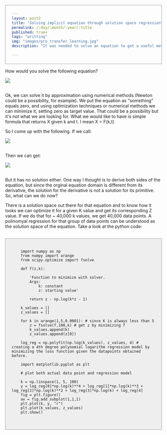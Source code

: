 ```yaml
---
layout: post2
title: "Solving implicit equation through solution space regression"
permalink: /:day/:month/:year/:title
published: true+
tags: "writting"
img: "images/pro_transfer_learning.jpg"
description: "It was needed to solve an equation to get a useful metric, but it was also necessary that the solution be expressed in a very simple way. It turns out that to solve it, you need to use the LambertW function. Since we needed a simple formula as a solution, we came up with an indirect way to solve it."

---
```

<style>
    .center {
  display: block;
  margin-left: auto;
  margin-right: auto;
}

pre code {
  background-color: #eee;
  border: 1px solid #999;
  display: block;
  padding: 20px;
}

</style>

How would you solve the following equation? <br>

<img src="../../../images/equation_1.png" class="center"> <br> 

Ok, we can solve it by approximation using numerical methods (Newton could be a possibility, for example). We put the equation as "something" equals zero, and using optimization techniques or numerical methods we can minimize it, setting zero as target value. That could be a possibility but it's not what we are looking for. What we would like to have is simple formula that returns X given k and t. I mean X = F(k,t)

So I come up with the following. If we call: <br>

<img src="../../../images/equation_2.png" class="center"> <br> 

Then we can get:

<img src="../../../images/equation_3.png" class="center"> <br> 

But it has no solution either. One way I thought is to derive both sides of the equation, but since the orginal equation domain is different from its derivative, the solution for the derivative is not a solution for its primitive. So, what can we do now? 

There is a solution space out there for that equation and to know how it looks we can optimize it for a given K value and get its corresponding Z value. If we do that for ~ 40,000 k values, we get 40,000 data points. A polinomyal regression for that group of data points can be understood as the solution space of the equation. Take a look at the python code:



<pre>
  <code>
    import numpy as np
    from numpy import arange
    from scipy.optimize import fsolve

    def f(z,k):

        'Function to minimize with solver.
        Args: 
            k: constant 
            z: starting value'

        return z - np.log(k*z - 1) 

    k_values = []
    z_values = []

    for k in arange(1,5,0.0001): # since K is always less than 5
        z = fsolve(f,100,k) # get z by minimizing f
        k_values.append(k)
        z_values.append(z[0])

    log_reg = np.polyfit(np.log(k_values), z_values, 4) # creating a 4th degree polynomial logarithm regression model by minimizing the loss function given the datapoints obtained before.

    import matplotlib.pyplot as plt

    # plot both actual data point and regression model

    k = np.linspace(1, 5, 100)
    y = log_reg[0]*np.log(k)**4 + log_reg[1]*np.log(k)**3 + log_reg[2]*np.log(k)**2 + log_reg[3]*np.log(k) + log_reg[4]
    fig = plt.figure()
    ax = fig.add_subplot(1,1,1)
    plt.plot(k, y, "r")
    plt.plot(k_values, z_values)
    plt.show()

  </code>
</pre>



